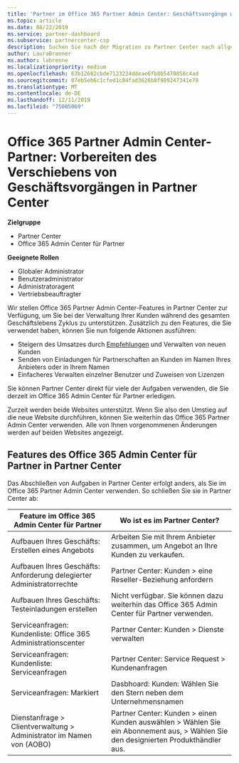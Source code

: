 ```yaml
---
title: 'Partner im Office 365 Partner Admin Center: Geschäftsvorgänge werden zu Partner Center migriert. | Partner Center'
ms.topic: article
ms.date: 08/22/2019
ms.service: partner-dashboard
ms.subservice: partnercenter-csp
description: Suchen Sie nach der Migration zu Partner Center nach allgemeinen Features des Office 365-Partner admin Centers, z. b. Erstellen von Geschäfts-und Service Anfragen.
author: LauraBrenner
ms.author: labrenne
ms.localizationpriority: medium
ms.openlocfilehash: 63b12682cbde7123224ddeae6fb8b5470858c4ad
ms.sourcegitcommit: 07eb5eb6c1cfed1c84fad3626b8f989247341e70
ms.translationtype: MT
ms.contentlocale: de-DE
ms.lasthandoff: 12/11/2019
ms.locfileid: "75005069"
---
```

# <a name="office-365-partner-admin-center-partners-get-ready-to-move-business-operations-to-partner-center"></a>Office 365 Partner Admin Center-Partner: Vorbereiten des Verschiebens von Geschäftsvorgängen in Partner Center

**Zielgruppe** 

- Partner Center
- Office 365 Admin Center für Partner

**Geeignete Rollen**
-   Globaler Administrator
-   Benutzeradministrator
-   Administratoragent
-   Vertriebsbeauftragter

Wir stellen Office 365 Partner Admin Center-Features in Partner Center zur Verfügung, um Sie bei der Verwaltung Ihrer Kunden während des gesamten Geschäftslebens Zyklus zu unterstützen. Zusätzlich zu den Features, die Sie verwendet haben, können Sie nun folgende Aktionen ausführen: 

*  Steigern des Umsatzes durch [Empfehlungen](referrals.md) und Verwalten von neuen Kunden
*  Senden von Einladungen für Partnerschaften an Kunden im Namen Ihres Anbieters oder in Ihrem Namen
*  Einfacheres Verwalten einzelner Benutzer und Zuweisen von Lizenzen

Sie können Partner Center direkt für viele der Aufgaben verwenden, die Sie derzeit im Office 365 Admin Center für Partner erledigen. 

Zurzeit werden beide Websites unterstützt. Wenn Sie also den Umstieg auf die neue Website durchführen, können Sie weiterhin das Office 365 Partner Admin Center verwenden. Alle von Ihnen vorgenommenen Änderungen werden auf beiden Websites angezeigt.

## <a name="find-office-365-partner-admin-center-features-in-partner-center"></a>Features des Office 365 Admin Center für Partner in Partner Center

Das Abschließen von Aufgaben in Partner Center erfolgt anders, als Sie im Office 365 Partner Admin Center verwenden. So schließen Sie sie in Partner Center ab:

| Feature im Office 365 Admin Center für Partner                       | Wo ist es im Partner Center? | 
|   -----------------------------------------------  | -------------- |
| Aufbauen Ihres Geschäfts: Erstellen eines Angebots | Arbeiten Sie mit Ihrem Anbieter zusammen, um Angebot an Ihre Kunden zu verkaufen. |
| Aufbauen Ihres Geschäfts: Anforderung delegierter Administratorrechte | Partner Center: Kunden > eine Reseller-Beziehung anfordern |
| Aufbauen Ihres Geschäfts: Testeinladungen erstellen | Nicht verfügbar. Sie können dazu weiterhin das Office 365 Admin Center für Partner verwenden. |
| Serviceanfragen: Kundenliste: Office 365 Administrationscenter | Partner Center: Kunden > Dienste verwalten |
| Serviceanfragen: Kundenliste: Serviceanfragen | Partner Center: Service Request > Kundenanfragen |
| Serviceanfragen: Markiert | Dasbhoard: Kunden: Wählen Sie den Stern neben dem Unternehmensnamen |
| Dienstanfrage > Clientverwaltung > Administrator im Namen von (AOBO) | Partner Center: Kunden > einen Kunden auswählen > Wählen Sie ein Abonnement aus, > Wählen Sie den designierten Produkthändler aus. |

